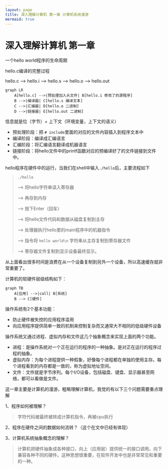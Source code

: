 ```yaml
---
layout: page
title: 深入理解计算机 第一章 计算机系统漫游
mermaid: true
---
```


# 深入理解计算机 第一章


一个hello world程序的生命周期

hello.c编译的完整过程

hello.c --> hello.i --> hello.s --> hello.o --> hello.out


```mermaid
graph LR
    A[hello.c] -->|预处理加入头文件| B[hello.i 修改了的源程序]
    B -->|编译器| C[hello.s 编译文本]
    C -->|汇编器| D[hello.o 二进制]
    D -->|链接器| E[hello.out 二进制]
```

信息就是位（字节）+ 上下文（环境变量，上下文的语义）

- 预处理阶段：把 `# include`里面的对应的文件内容插入到程序文本中
- 编译阶段：编译成汇编语言
- 汇编阶段：将汇编语言翻译成机器语言
- 链接阶段：将hello文件中的printf函数对应的预编译好了的文件链接到文件中。

hello程序在硬件中的运行，当我们在shell中输入`./hello`后，主要流程如下

> `./hello`
>
> --> 将hello字符串读入寄存器 
>
> -->  再存到内存 
>
> --> 按下Enter（回车）
>
> --> 将hello文件代码和数据从磁盘复制到主存 
>
> --> 处理器执行hello里的main程序中的机器指令 
>
> --> 指令将 `hello world\n` 字符串从主存复制到寄存器文件 
>
> --> 寄存器文件复制到显示设备最终显示。

从上面看出很多时间是浪费在从一个设备复制到另外一个设备，所以高速缓存就非常重要了。

计算机的软硬件层级结构如下：

```mermaid
graph TB
    A[应用] -->|call| B[系统]
    B --> C[硬件]
```

操作系统有2个基本功能：

- 防止硬件被失控的应用程序滥用
- 向应用程序提供简单一致的机制来控制复杂而又通常大不相同的低级硬件设备

操作系统又通过进程、虚拟内存和文件这几个抽象概念来实现上面的两个功能。

- 进程：是操作系统对一个正在运行的程序的一种抽象。是对正在运行的程序过程的抽象。
- 虚拟内存：为每个进程提供一种假象，好像每个进程都在单独的使用主存。每个进程看到的内存都是一致的，称为虚拟地址空间。
- 文件：文件就是字节序列。每个I/O设备，包括磁盘、键盘、显示器甚至网络，都可以看做是文件。



这一章主要是计算机的漫游，粗略理解计算机，我觉的有以下三个问题需要重点理解

1、程序如何被理解？

> 字符代码被最终被转成计算机指令，再被cpu执行

2、程序在硬件之间的数据如何流转？（这个在文中已经有体现）

3、计算机系统抽象概念的理解？

> 计算机把硬件抽象成各种接口，向上（应用层）提供统一的接口调用，向下兼容各种不同的硬件。这种思想很重要，在软件开发中也是非常常见和重要的一种。
